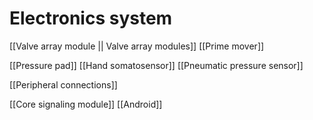 # Electronics system

[[Valve array module || Valve array modules]]
[[Prime mover]]

[[Pressure pad]]
[[Hand somatosensor]]
[[Pneumatic pressure sensor]]

[[Peripheral connections]]

[[Core signaling module]]
[[Android]]
